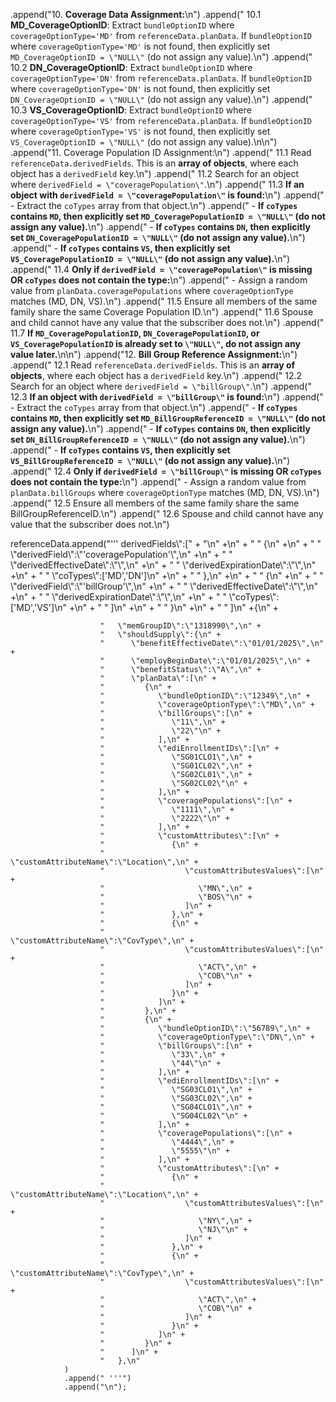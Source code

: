 .append("10. **Coverage Data Assignment:**\n")
                .append("   10.1 **MD_CoverageOptionID**: Extract `bundleOptionID` where `coverageOptionType='MD'` from `referenceData.planData`. If `bundleOptionID` where `coverageOptionType='MD'` is not found, then explicitly set `MD_CoverageOptionID = \"NULL\"` (do not assign any value).\n")
                .append("   10.2 **DN_CoverageOptionID**: Extract `bundleOptionID` where `coverageOptionType='DN'` from `referenceData.planData`. If `bundleOptionID` where `coverageOptionType='DN'` is not found, then explicitly set `DN_CoverageOptionID = \"NULL\"` (do not assign any value).\n")
                .append("   10.3 **VS_CoverageOptionID**: Extract `bundleOptionID` where `coverageOptionType='VS'` from `referenceData.planData`. If `bundleOptionID` where `coverageOptionType='VS'` is not found, then explicitly set `VS_CoverageOptionID = \"NULL\"` (do not assign any value).\n\n")
                .append("11. Coverage Population ID Assignment:\n")
                .append(" 11.1 Read `referenceData.derivedFields`. This is an **array of objects**, where each object has a `derivedField` key.\n")
                .append(" 11.2 Search for an object where `derivedField = \"coveragePopulation\"`.\n")
                .append(" 11.3 **If an object with `derivedField = \"coveragePopulation\"` is found:**\n")
                .append("      - Extract the `coTypes` array from that object.\n")
                .append("      - **If `coTypes` contains `MD`, then explicitly set `MD_CoveragePopulationID = \"NULL\"` (do not assign any value).**\n")
                .append("      - **If `coTypes` contains `DN`, then explicitly set `DN_CoveragePopulationID = \"NULL\"` (do not assign any value).**\n")
                .append("      - **If `coTypes` contains `VS`, then explicitly set `VS_CoveragePopulationID = \"NULL\"` (do not assign any value).**\n")
                .append(" 11.4 **Only if `derivedField = \"coveragePopulation\"` is missing OR `coTypes` does not contain the type:**\n")
                .append("      - Assign a random value from `planData.coveragePopulations` where `coverageOptionType` matches (MD, DN, VS).\n")
                .append(" 11.5 Ensure all members of the same family share the same Coverage Population ID.\n")
                .append(" 11.6 Spouse and child cannot have any value that the subscriber does not.\n")
                .append(" 11.7 **If `MD_CoveragePopulationID`, `DN_CoveragePopulationID`, or `VS_CoveragePopulationID` is already set to `\"NULL\"`, do not assign any value later.**\n\n")
                .append("12. **Bill Group Reference Assignment:**\n")
                .append("   12.1 Read `referenceData.derivedFields`. This is an **array of objects**, where each object has a `derivedField` key.\n")
                .append("   12.2 Search for an object where `derivedField = \"billGroup\"`.\n")
                .append("   12.3 **If an object with `derivedField = \"billGroup\"` is found:**\n")
                .append("       - Extract the `coTypes` array from that object.\n")
                .append("       - **If `coTypes` contains `MD`, then explicitly set `MD_BillGroupReferenceID = \"NULL\"` (do not assign any value).**\n")
                .append("       - **If `coTypes` contains `DN`, then explicitly set `DN_BillGroupReferenceID = \"NULL\"` (do not assign any value).**\n")
                .append("       - **If `coTypes` contains `VS`, then explicitly set `VS_BillGroupReferenceID = \"NULL\"` (do not assign any value).**\n")
                .append("   12.4 **Only if `derivedField = \"billGroup\"` is missing OR `coTypes` does not contain the type:**\n")
                .append("       - Assign a random value from `planData.billGroups` where `coverageOptionType` matches (MD, DN, VS).\n")
                .append("   12.5 Ensure all members of the same family share the same BillGroupReferenceID.\n")
                .append("   12.6 Spouse and child cannot have any value that the subscriber does not.\n")




referenceData.append("''' derivedFields\\\":[" +
                        "\\n\" +\n" +
                        "                        \"      {\\n\" +\n" +
                        "                        \"         \\\"derivedField\\\":\\\"'coveragePopulation'\\\",\\n\" +\n" +
                        "                        \"         \\\"derivedEffectiveDate\\\":\\\"\\\",\\n\" +\n" +
                        "                        \"         \\\"derivedExpirationDate\\\":\\\"\\\",\\n\" +\n" +
                        "                        \"         \\\"coTypes\\\":['MD','DN']\\n\" +\n" +
                        "                        \"      },\\n\" +\n" +
                        "                        \"      {\\n\" +\n" +
                        "                        \"         \\\"derivedField\\\":\\\"'billGroup'\\\",\\n\" +\n" +
                        "                        \"         \\\"derivedEffectiveDate\\\":\\\"\\\",\\n\" +\n" +
                        "                        \"         \\\"derivedExpirationDate\\\":\\\"\\\",\\n\" +\n" +
                        "                        \"         \\\"coTypes\\\":['MD','VS']\\n\" +\n" +
                        "                        \"         ]\\n\" +\n" +
                        "                        \"      }\\n\" +\n" +
                        "                        \"   ]\\n\" +{\n" +

                        "   \"memGroupID\":\"1318990\",\n" +
                        "   \"shouldSupply\":{\n" +
                        "      \"benefitEffectiveDate\":\"01/01/2025\",\n" +
                        "      \"employBeginDate\":\"01/01/2025\",\n" +
                        "      \"benefitStatus\":\"A\",\n" +
                        "      \"planData\":[\n" +
                        "         {\n" +
                        "            \"bundleOptionID\":\"12349\",\n" +
                        "            \"coverageOptionType\":\"MD\",\n" +
                        "            \"billGroups\":[\n" +
                        "               \"11\",\n" +
                        "               \"22\"\n" +
                        "            ],\n" +
                        "            \"ediEnrollmentIDs\":[\n" +
                        "               \"SG01CLO1\",\n" +
                        "               \"SG01CL02\",\n" +
                        "               \"SG02CL01\",\n" +
                        "               \"SG02CL02\"\n" +
                        "            ],\n" +
                        "            \"coveragePopulations\":[\n" +
                        "               \"1111\",\n" +
                        "               \"2222\"\n" +
                        "            ],\n" +
                        "            \"customAttributes\":[\n" +
                        "               {\n" +
                        "                  \"customAttributeName\":\"Location\",\n" +
                        "                  \"customAttributesValues\":[\n" +
                        "                     \"MN\",\n" +
                        "                     \"BOS\"\n" +
                        "                  ]\n" +
                        "               },\n" +
                        "               {\n" +
                        "                  \"customAttributeName\":\"CovType\",\n" +
                        "                  \"customAttributesValues\":[\n" +
                        "                     \"ACT\",\n" +
                        "                     \"COB\"\n" +
                        "                  ]\n" +
                        "               }\n" +
                        "            ]\n" +
                        "         },\n" +
                        "         {\n" +
                        "            \"bundleOptionID\":\"56789\",\n" +
                        "            \"coverageOptionType\":\"DN\",\n" +
                        "            \"billGroups\":[\n" +
                        "               \"33\",\n" +
                        "               \"44\"\n" +
                        "            ],\n" +
                        "            \"ediEnrollmentIDs\":[\n" +
                        "               \"SG03CLO1\",\n" +
                        "               \"SG03CL02\",\n" +
                        "               \"SG04CLO1\",\n" +
                        "               \"SG04CL02\"\n" +
                        "            ],\n" +
                        "            \"coveragePopulations\":[\n" +
                        "               \"4444\",\n" +
                        "               \"5555\"\n" +
                        "            ],\n" +
                        "            \"customAttributes\":[\n" +
                        "               {\n" +
                        "                  \"customAttributeName\":\"Location\",\n" +
                        "                  \"customAttributesValues\":[\n" +
                        "                     \"NY\",\n" +
                        "                     \"NJ\"\n" +
                        "                  ]\n" +
                        "               },\n" +
                        "               {\n" +
                        "                  \"customAttributeName\":\"CovType\",\n" +
                        "                  \"customAttributesValues\":[\n" +
                        "                     \"ACT\",\n" +
                        "                     \"COB\"\n" +
                        "                  ]\n" +
                        "               }\n" +
                        "            ]\n" +
                        "         }\n" +
                        "      ]\n" +
                        "   },\n"
                )
                .append(" '''")
                .append("\n");

